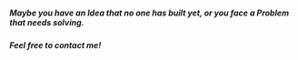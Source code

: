 ##### Maybe you have an Idea that no one has built yet, or you face a Problem that needs solving.<BR>
##### Feel free to contact me!